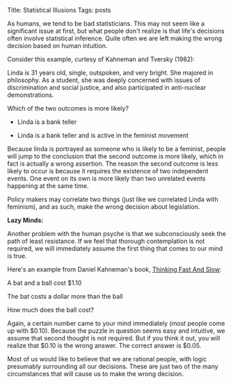 Title: Statistical Illusions 
Tags: posts

As humans, we tend to be bad statisticians. This may not seem like a
significant issue at first, but what people don't realize is that life's
decisions often involve statistical inference. Quite often we are left making
the wrong decision based on human intuition.



Consider this example, curtesy of Kahneman and Tversky (1982):



Linda is 31 years old, single, outspoken, and very bright. She majored in
philosophy. As a student, she was deeply concerned with issues of
discrimination and social justice, and also participated in anti-nuclear
demonstrations.



Which of the two outcomes is more likely?



* Linda is a bank teller

* Linda is a bank teller and is active in the feminist movement



Because linda is portrayed as someone who is likely to be a feminist, people
will jump to the conclusion that the second outcome is more likely, which in
fact is actually a wrong assertion. The reason the second outcome is less
likely to occur is because it requires the existence of two independent
events. One event on its own is more likely than two unrelated events
happening at the same time.



Policy makers may correlate two things (just like we correlated Linda with
feminism), and as such, make the wrong decision about legislation.



**Lazy Minds:**



Another problem with the human psyche is that we subconsciously seek the path
of least resistance. If we feel that thorough contemplation is not required,
we will immediately assume the first thing that comes to our mind is true.



Here's an example from Daniel Kahneman's book, [Thinking Fast And
Slow](http://www.amazon.ca/Thinking-Fast-Slow-Daniel-Kahneman/dp/0374533555):

A bat and a ball cost $1.10

The bat costs a dollar more than the ball

How much does the ball cost?

Again, a certain number came to your mind immediately (most people come up
with $0.10). Because the puzzle in question seems easy and intuitive, we
assume that second thought is not required. But if you think it out, you will
realize that $0.10 is the wrong answer. The correct answer is $0.05.

Most of us would like to believe that we are rational people, with logic
presumably surrounding all our decisions. These are just two of the many
circumstances that will cause us to make the wrong decision.







